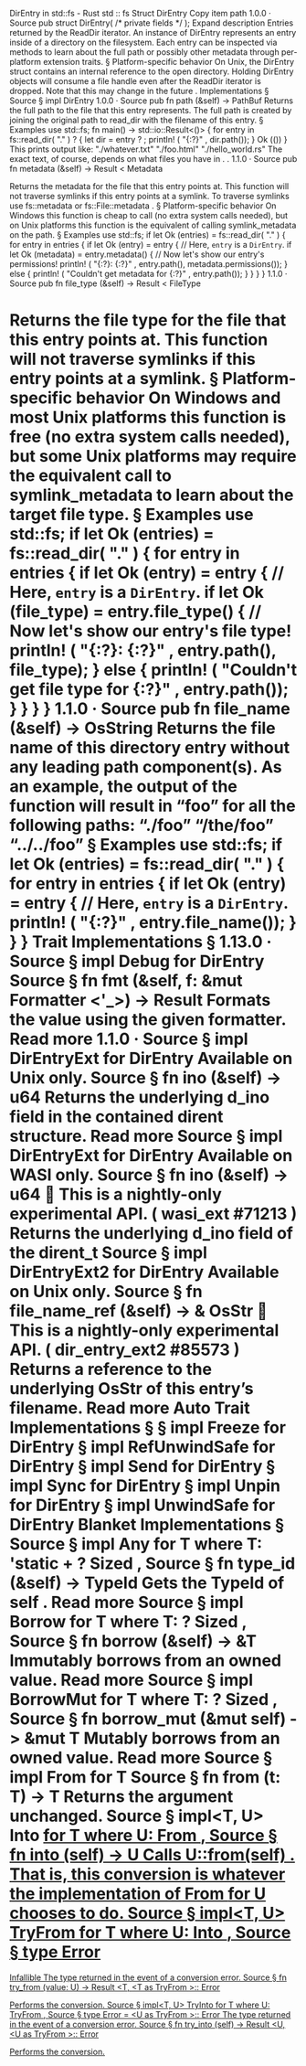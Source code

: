 DirEntry in std::fs - Rust
std
::
fs
Struct
DirEntry
Copy item path
1.0.0
·
Source
pub struct DirEntry(
/* private fields */
);
Expand description
Entries returned by the
ReadDir
iterator.
An instance of
DirEntry
represents an entry inside of a directory on the
filesystem. Each entry can be inspected via methods to learn about the full
path or possibly other metadata through per-platform extension traits.
§
Platform-specific behavior
On Unix, the
DirEntry
struct contains an internal reference to the open
directory. Holding
DirEntry
objects will consume a file handle even
after the
ReadDir
iterator is dropped.
Note that this
may change in the future
.
Implementations
§
Source
§
impl
DirEntry
1.0.0
·
Source
pub fn
path
(&self) ->
PathBuf
Returns the full path to the file that this entry represents.
The full path is created by joining the original path to
read_dir
with the filename of this entry.
§
Examples
use
std::fs;
fn
main() -> std::io::Result<()> {
for
entry
in
fs::read_dir(
"."
)
?
{
let
dir = entry
?
;
println!
(
"{:?}"
, dir.path());
    }
Ok
(())
}
This prints output like:
"./whatever.txt"
"./foo.html"
"./hello_world.rs"
The exact text, of course, depends on what files you have in
.
.
1.1.0
·
Source
pub fn
metadata
(&self) ->
Result
<
Metadata
>
Returns the metadata for the file that this entry points at.
This function will not traverse symlinks if this entry points at a
symlink. To traverse symlinks use
fs::metadata
or
fs::File::metadata
.
§
Platform-specific behavior
On Windows this function is cheap to call (no extra system calls
needed), but on Unix platforms this function is the equivalent of
calling
symlink_metadata
on the path.
§
Examples
use
std::fs;
if let
Ok
(entries) = fs::read_dir(
"."
) {
for
entry
in
entries {
if let
Ok
(entry) = entry {
// Here, `entry` is a `DirEntry`.
if let
Ok
(metadata) = entry.metadata() {
// Now let's show our entry's permissions!
println!
(
"{:?}: {:?}"
, entry.path(), metadata.permissions());
            }
else
{
println!
(
"Couldn't get metadata for {:?}"
, entry.path());
            }
        }
    }
}
1.1.0
·
Source
pub fn
file_type
(&self) ->
Result
<
FileType
>
Returns the file type for the file that this entry points at.
This function will not traverse symlinks if this entry points at a
symlink.
§
Platform-specific behavior
On Windows and most Unix platforms this function is free (no extra
system calls needed), but some Unix platforms may require the equivalent
call to
symlink_metadata
to learn about the target file type.
§
Examples
use
std::fs;
if let
Ok
(entries) = fs::read_dir(
"."
) {
for
entry
in
entries {
if let
Ok
(entry) = entry {
// Here, `entry` is a `DirEntry`.
if let
Ok
(file_type) = entry.file_type() {
// Now let's show our entry's file type!
println!
(
"{:?}: {:?}"
, entry.path(), file_type);
            }
else
{
println!
(
"Couldn't get file type for {:?}"
, entry.path());
            }
        }
    }
}
1.1.0
·
Source
pub fn
file_name
(&self) ->
OsString
Returns the file name of this directory entry without any
leading path component(s).
As an example,
the output of the function will result in “foo” for all the following paths:
“./foo”
“/the/foo”
“../../foo”
§
Examples
use
std::fs;
if let
Ok
(entries) = fs::read_dir(
"."
) {
for
entry
in
entries {
if let
Ok
(entry) = entry {
// Here, `entry` is a `DirEntry`.
println!
(
"{:?}"
, entry.file_name());
        }
    }
}
Trait Implementations
§
1.13.0
·
Source
§
impl
Debug
for
DirEntry
Source
§
fn
fmt
(&self, f: &mut
Formatter
<'_>) ->
Result
Formats the value using the given formatter.
Read more
1.1.0
·
Source
§
impl
DirEntryExt
for
DirEntry
Available on
Unix
only.
Source
§
fn
ino
(&self) ->
u64
Returns the underlying
d_ino
field in the contained
dirent
structure.
Read more
Source
§
impl
DirEntryExt
for
DirEntry
Available on
WASI
only.
Source
§
fn
ino
(&self) ->
u64
🔬
This is a nightly-only experimental API. (
wasi_ext
#71213
)
Returns the underlying
d_ino
field of the
dirent_t
Source
§
impl
DirEntryExt2
for
DirEntry
Available on
Unix
only.
Source
§
fn
file_name_ref
(&self) -> &
OsStr
🔬
This is a nightly-only experimental API. (
dir_entry_ext2
#85573
)
Returns a reference to the underlying
OsStr
of this entry’s filename.
Read more
Auto Trait Implementations
§
§
impl
Freeze
for
DirEntry
§
impl
RefUnwindSafe
for
DirEntry
§
impl
Send
for
DirEntry
§
impl
Sync
for
DirEntry
§
impl
Unpin
for
DirEntry
§
impl
UnwindSafe
for
DirEntry
Blanket Implementations
§
Source
§
impl<T>
Any
for T
where
    T: 'static + ?
Sized
,
Source
§
fn
type_id
(&self) ->
TypeId
Gets the
TypeId
of
self
.
Read more
Source
§
impl<T>
Borrow
<T> for T
where
    T: ?
Sized
,
Source
§
fn
borrow
(&self) ->
&T
Immutably borrows from an owned value.
Read more
Source
§
impl<T>
BorrowMut
<T> for T
where
    T: ?
Sized
,
Source
§
fn
borrow_mut
(&mut self) ->
&mut T
Mutably borrows from an owned value.
Read more
Source
§
impl<T>
From
<T> for T
Source
§
fn
from
(t: T) -> T
Returns the argument unchanged.
Source
§
impl<T, U>
Into
<U> for T
where
    U:
From
<T>,
Source
§
fn
into
(self) -> U
Calls
U::from(self)
.
That is, this conversion is whatever the implementation of
From
<T> for U
chooses to do.
Source
§
impl<T, U>
TryFrom
<U> for T
where
    U:
Into
<T>,
Source
§
type
Error
=
Infallible
The type returned in the event of a conversion error.
Source
§
fn
try_from
(value: U) ->
Result
<T, <T as
TryFrom
<U>>::
Error
>
Performs the conversion.
Source
§
impl<T, U>
TryInto
<U> for T
where
    U:
TryFrom
<T>,
Source
§
type
Error
= <U as
TryFrom
<T>>::
Error
The type returned in the event of a conversion error.
Source
§
fn
try_into
(self) ->
Result
<U, <U as
TryFrom
<T>>::
Error
>
Performs the conversion.